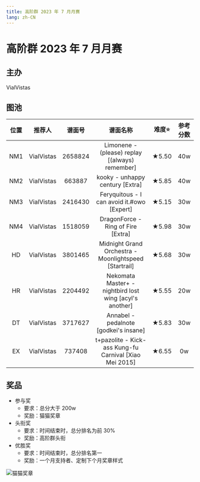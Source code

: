 ```yaml
---
title: 高阶群 2023 年 7 月月赛
lang: zh-CN
---
```


# 高阶群 2023 年 7 月月赛

## 主办

VialVistas

## 图池

| 位置 | 推荐人 | 谱面号 | 谱面名称 | 难度⭐️ | 参考分数 |
| :-: | :-: | :-: | :-: | :-: | :-: |
| NM1 | VialVistas | 2658824 | Limonene - (please) replay [(always) remember] | ★5.50 | 40w |
| NM2 | VialVistas | 663887 | kooky - unhappy century [Extra] | ★5.85 | 40w |
| NM3 | VialVistas | 2416430 | Feryquitous - I can avoid it.#owo [Expert] | ★5.15 | 30w |
| NM4 | VialVistas | 1518059 | DragonForce - Ring of Fire [Extra] | ★5.98 | 30w |
| HD | VialVistas | 3801465 | Midnight Grand Orchestra - Moonlightspeed [Startrail] | ★5.68 | 30w |
| HR | VialVistas | 2204492 | Nekomata Master+ - nightbird lost wing [acyl's another] | ★5.55 | 20w |
| DT | VialVistas | 3717627 | Annabel - pedalnote [godkei's insane] | ★5.83 | 30w |
| EX | VialVistas | 737408 | t+pazolite - Kick-ass Kung-fu Carnival [Xiao Mei 2015] | ★6.55 | 0w |

## 奖品

- 参与奖
  - 要求：总分大于 200w
  - 奖励：猫猫奖章
- 头衔奖
  - 要求：时间结束时，总分排名为前 30%
  - 奖励：高阶群头衔
- 优胜奖
  - 要求：时间结束时，总分排名第一
  - 奖励：一个月支持者、定制下个月奖章样式

![猫猫奖章](/images/HOC/HOC23JUL.png)